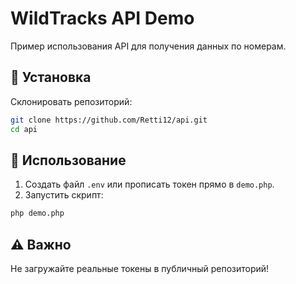 # WildTracks API Demo

Пример использования API для получения данных по номерам.

## 🚀 Установка
Склонировать репозиторий:
```bash
git clone https://github.com/Retti12/api.git
cd api
```

## 📄 Использование
1. Создать файл `.env` или прописать токен прямо в `demo.php`.
2. Запустить скрипт:
```bash
php demo.php
```

## ⚠️ Важно
Не загружайте реальные токены в публичный репозиторий!
